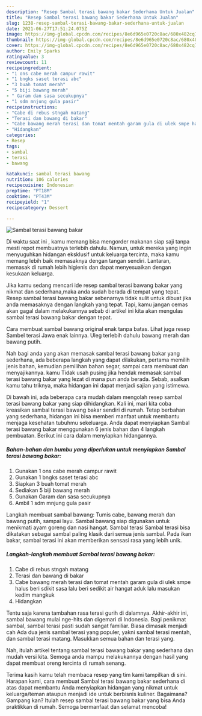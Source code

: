 ```yaml
---
description: "Resep Sambal terasi bawang bakar Sederhana Untuk Jualan"
title: "Resep Sambal terasi bawang bakar Sederhana Untuk Jualan"
slug: 1238-resep-sambal-terasi-bawang-bakar-sederhana-untuk-jualan
date: 2021-06-27T17:51:24.075Z
image: https://img-global.cpcdn.com/recipes/8e6d965e0720c8ac/680x482cq70/sambal-terasi-bawang-bakar-foto-resep-utama.jpg
thumbnail: https://img-global.cpcdn.com/recipes/8e6d965e0720c8ac/680x482cq70/sambal-terasi-bawang-bakar-foto-resep-utama.jpg
cover: https://img-global.cpcdn.com/recipes/8e6d965e0720c8ac/680x482cq70/sambal-terasi-bawang-bakar-foto-resep-utama.jpg
author: Emily Sparks
ratingvalue: 3
reviewcount: 11
recipeingredient:
- "1 ons cabe merah campur rawit"
- "1 bngks saset terasi abc"
- "3 buah tomat merah"
- "5 biji bawang merah"
- " Garam dan sasa secukupnya"
- "1 sdm mnjung gula pasir"
recipeinstructions:
- "Cabe di rebus stngah matang"
- "Terasi dan bawang di bakar"
- "Cabe bawang merah terasi dan tomat mentah garam gula di ulek smpe halus beri sdikit sasa lalu beri sedikit air hangat aduk lalu masukan kedlm mangkuk"
- "Hidangkan"
categories:
- Resep
tags:
- sambal
- terasi
- bawang

katakunci: sambal terasi bawang 
nutrition: 106 calories
recipecuisine: Indonesian
preptime: "PT18M"
cooktime: "PT43M"
recipeyield: "1"
recipecategory: Dessert

---
```



![Sambal terasi bawang bakar](https://img-global.cpcdn.com/recipes/8e6d965e0720c8ac/680x482cq70/sambal-terasi-bawang-bakar-foto-resep-utama.jpg)

Di waktu  saat ini , kamu memang bisa mengorder makanan siap saji tanpa mesti repot membuatnya terlebih dahulu. Namun, untuk mereka yang ingin menyuguhkan hidangan eksklusif untuk keluarga tercinta, maka kamu memang lebih baik memasaknya dengan tangan sendiri. Lantaran, memasak di rumah lebih higienis dan dapat menyesuaikan dengan kesukaan keluarga.

Jika kamu sedang mencari ide resep sambal terasi bawang bakar yang nikmat dan sederhana,maka anda sudah berada di tempat yang tepat. Resep sambal terasi bawang bakar  sebenarnya tidak sulit untuk dibuat jika anda memasaknya dengan langkah yang tepat. Tapi, kamu jangan cemas akan gagal dalam melakukannya 
sebab di artikel ini kita akan mengulas sambal terasi bawang bakar dengan tepat.  

Cara membuat sambal bawang original enak tanpa batas. Lihat juga resep Sambel terasi Jawa enak lainnya. Uleg terlebih dahulu bawang merah dan bawang putih.

Nah bagi anda yang akan memasak sambal terasi bawang bakar yang sederhana, ada beberapa langkah yang dapat dilakukan, pertama memilih jenis bahan, kemudian pemilihan bahan segar, sampai cara membuat dan menyajikannya. kamu Tidak usah pusing jika hendak memasak sambal terasi bawang bakar yang lezat di mana pun anda berada. Sebab, asalkan kamu  tahu triknya, maka hidangan ini dapat menjadi sajian yang istimewa.

Di bawah ini, ada beberapa cara mudah dalam mengolah resep sambal terasi bawang bakar yang siap dihidangkan. Kali ini, mari kita coba kreasikan sambal terasi bawang bakar sendiri di rumah. Tetap berbahan yang sederhana, hidangan ini bisa memberi manfaat untuk membantu menjaga kesehatan tubuhmu sekeluarga. Anda dapat menyiapkan Sambal terasi bawang bakar menggunakan 6 jenis bahan dan 4 langkah pembuatan. Berikut ini cara dalam menyiapkan hidangannya.

<!--inarticleads1-->

##### Bahan-bahan dan bumbu yang diperlukan untuk menyiapkan Sambal terasi bawang bakar:

1. Gunakan 1 ons cabe merah campur rawit
1. Gunakan 1 bngks saset terasi abc
1. Siapkan 3 buah tomat merah
1. Sediakan 5 biji bawang merah
1. Gunakan  Garam dan sasa secukupnya
1. Ambil 1 sdm mnjung gula pasir


Langkah membuat sambal bawang: Tumis cabe, bawang merah dan bawang putih, sampai layu. Sambal bawang siap digunakan untuk menikmati ayam goreng dan nasi hangat. Sambal terasi Sambal terasi bisa dikatakan sebagai sambal paling klasik dari semua jenis sambal. Pada ikan bakar, sambal terasi ini akan memberikan sensasi rasa yang lebih unik. 

<!--inarticleads2-->

##### Langkah-langkah membuat Sambal terasi bawang bakar:

1. Cabe di rebus stngah matang
1. Terasi dan bawang di bakar
1. Cabe bawang merah terasi dan tomat mentah garam gula di ulek smpe halus beri sdikit sasa lalu beri sedikit air hangat aduk lalu masukan kedlm mangkuk
1. Hidangkan


Tentu saja karena tambahan rasa terasi gurih di dalamnya. Akhir-akhir ini, sambal bawang mulai nge-hits dan digemari di Indonesia. Bagi penikmat sambal, sambal terasi pasti sudah sangat familiar. Biasa dimasak menjadi cah Ada dua jenis sambal terasi yang populer, yakni sambal terasi mentah, dan sambal terasi matang. Masukkan semua bahan dan terasi yang. 

Nah, itulah artikel tentang  sambal terasi bawang bakar  yang sederhana dan mudah versi kita. Semoga anda mampu melakukannya dengan hasil yang dapat membuat oreng tercinta di rumah senang. 

Terima kasih kamu telah membaca resep yang tim kami tampilkan di sini. Harapan kami, cara membuat  Sambal terasi bawang bakar sederhana di atas dapat membantu Anda menyiapkan hidangan yang nikmat untuk keluarga/teman ataupun menjadi ide untuk berbisnis kuliner. Bagaimana? Gampang kan? Itulah resep sambal terasi bawang bakar yang bisa Anda praktikkan di rumah. Semoga bermanfaat dan selamat mencoba!

